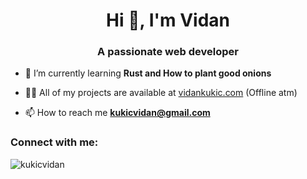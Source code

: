 <h1 align="center">Hi 👋, I'm Vidan</h1>
<h3 align="center">A passionate web developer</h3>

- 🌱 I’m currently learning **Rust and How to plant good onions**

- 👨‍💻 All of my projects are available at [vidankukic.com](vidankukic.com) (Offline atm)

- 📫 How to reach me **kukicvidan@gmail.com**

<h3 align="left">Connect with me:</h3>
<p align="left">


<p><img align="center" src="https://github-readme-stats.vercel.app/api/top-langs?username=kukicvidan&show_icons=true&locale=en&layout=compact" alt="kukicvidan" /></p>
